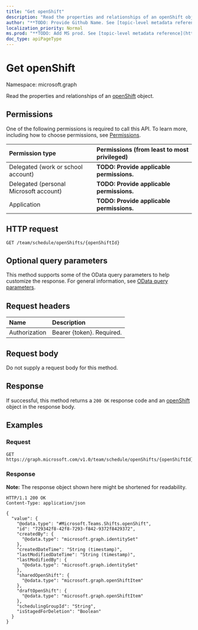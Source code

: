 ```yaml
---
title: "Get openShift"
description: "Read the properties and relationships of an openShift object."
author: "**TODO: Provide Github Name. See [topic-level metadata reference](https://msgo.azurewebsites.net/add/document/guidelines/metadata.html#topic-level-metadata)**"
localization_priority: Normal
ms.prod: "**TODO: Add MS prod. See [topic-level metadata reference](https://msgo.azurewebsites.net/add/document/guidelines/metadata.html#topic-level-metadata)**"
doc_type: apiPageType
---
```


# Get openShift
Namespace: microsoft.graph



Read the properties and relationships of an [openShift](../resources/openshift.md) object.

## Permissions
One of the following permissions is required to call this API. To learn more, including how to choose permissions, see [Permissions](/graph/permissions-reference).

|Permission type|Permissions (from least to most privileged)|
|:---|:---|
|Delegated (work or school account)|**TODO: Provide applicable permissions.**|
|Delegated (personal Microsoft account)|**TODO: Provide applicable permissions.**|
|Application|**TODO: Provide applicable permissions.**|

## HTTP request

<!-- {
  "blockType": "ignored"
}
-->
``` http
GET /team/schedule/openShifts/{openShiftId}
```

## Optional query parameters
This method supports some of the OData query parameters to help customize the response. For general information, see [OData query parameters](/graph/query-parameters).

## Request headers
|Name|Description|
|:---|:---|
|Authorization|Bearer {token}. Required.|

## Request body
Do not supply a request body for this method.

## Response

If successful, this method returns a `200 OK` response code and an [openShift](../resources/openshift.md) object in the response body.

## Examples

### Request
<!-- {
  "blockType": "request",
  "name": "get_openshift"
}
-->
``` http
GET https://graph.microsoft.com/v1.0/team/schedule/openShifts/{openShiftId}
```


### Response
**Note:** The response object shown here might be shortened for readability.
<!-- {
  "blockType": "response",
  "truncated": true,
  "@odata.type": "Microsoft.Teams.Shifts.openShift"
}
-->
``` http
HTTP/1.1 200 OK
Content-Type: application/json

{
  "value": {
    "@odata.type": "#Microsoft.Teams.Shifts.openShift",
    "id": "729342f8-42f8-7293-f842-9372f8429372",
    "createdBy": {
      "@odata.type": "microsoft.graph.identitySet"
    },
    "createdDateTime": "String (timestamp)",
    "lastModifiedDateTime": "String (timestamp)",
    "lastModifiedBy": {
      "@odata.type": "microsoft.graph.identitySet"
    },
    "sharedOpenShift": {
      "@odata.type": "microsoft.graph.openShiftItem"
    },
    "draftOpenShift": {
      "@odata.type": "microsoft.graph.openShiftItem"
    },
    "schedulingGroupId": "String",
    "isStagedForDeletion": "Boolean"
  }
}
```

